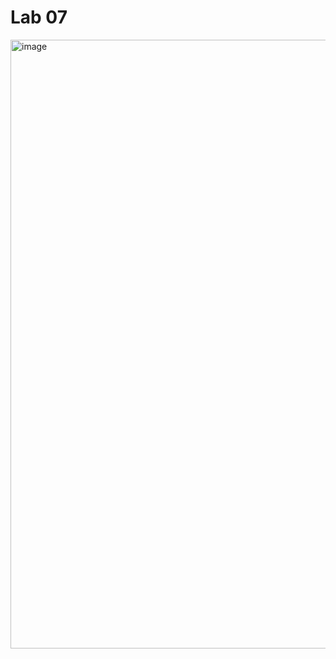 # Lab 07

<img width="2880" height="974" alt="image" src="https://github.com/user-attachments/assets/9155361c-ca10-4557-8ce4-600edcb0b6f9" />
